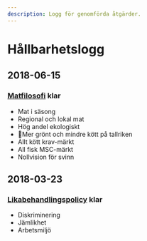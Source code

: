 ```yaml
---
description: Logg för genomförda åtgärder.
---
```


# Hållbarhetslogg

## 2018-06-15

### [Matfilosofi](../matfilosofi.md) klar

* Mat i säsong
* Regional och lokal mat
* Hög andel ekologiskt
* Mer grönt och mindre kött på tallriken
* Allt kött krav-märkt
* All fisk MSC-märkt
* Nollvision för svinn

## 2018-03-23

### [Likabehandlingspolicy](../likabehandlingspolicy.md) klar

* Diskriminering 
* Jämlikhet
* Arbetsmiljö



